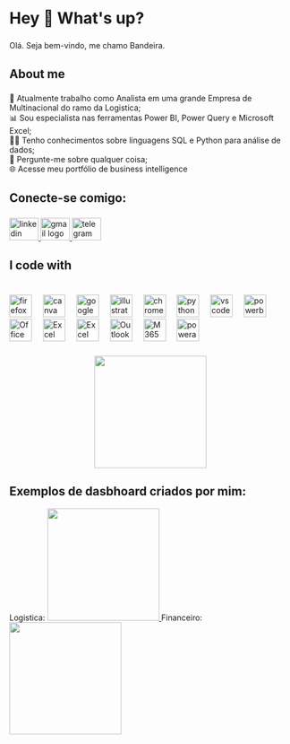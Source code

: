 <h1 align="left">Hey 👋 What's up?</h1>

###

<p align="left">Olá. Seja bem-vindo, me chamo Bandeira.</p>

###

<h2 align="left">About me</h2>

###

<p align="left">🏤 Atualmente trabalho como Analista  em uma grande Empresa de Multinacional do ramo da Logistica;<br>📊 Sou especialista nas ferramentas Power BI, Power Query e Microsoft Excel;<br>👨‍💻 Tenho conhecimentos sobre linguagens SQL e Python para análise de dados;<br>💬 Pergunte-me sobre qualquer coisa;<br>🌐 Acesse meu portfólio de business intelligence</p>

###

<h2 align="left">Conecte-se comigo:</h2>

###

<div align="left">
  <a href="https://www.linkedin.com/in/luis-bandeira-94439a124/" target="_blank">
    <img src="https://raw.githubusercontent.com/maurodesouza/profile-readme-generator/master/src/assets/icons/social/linkedin/default.svg" width="52" height="40" alt="linkedin logo"  />
  </a>
  <a href="mailto:gusband7@gmail.com" target="_blank">
    <img src="https://raw.githubusercontent.com/maurodesouza/profile-readme-generator/master/src/assets/icons/social/gmail/default.svg" width="52" height="40" alt="gmail logo"  />
  </a>
  <a href="https://t.me/bandeiraluis" target="_blank">
    <img src="https://raw.githubusercontent.com/maurodesouza/profile-readme-generator/master/src/assets/icons/social/telegram/default.svg" width="52" height="40" alt="telegram logo"  />
  </a>
</div>

###

<h2 align="left">I code with</h2>

###

<br clear="both">

<div align="left">
  <img src="https://cdn.jsdelivr.net/gh/devicons/devicon/icons/firefox/firefox-plain.svg" height="40" alt="firefox logo"  />
  <img width="12" />
  <img src="https://cdn.jsdelivr.net/gh/devicons/devicon/icons/canva/canva-original.svg" height="40" alt="canva logo"  />
  <img width="12" />
  <img src="https://cdn.jsdelivr.net/gh/devicons/devicon/icons/googlecloud/googlecloud-original.svg" height="40" alt="googlecloud logo"  />
  <img width="12" />
  <img src="https://cdn.jsdelivr.net/gh/devicons/devicon/icons/illustrator/illustrator-plain.svg" height="40" alt="illustrator logo"  />
  <img width="12" />
  <img src="https://cdn.jsdelivr.net/gh/devicons/devicon/icons/chrome/chrome-plain.svg" height="40" alt="chrome logo"  />
  <img width="12" />
  <img src="https://cdn.jsdelivr.net/gh/devicons/devicon/icons/python/python-original.svg" height="40" alt="python logo"  />
  <img width="12" />
  <img src="https://cdn.jsdelivr.net/gh/devicons/devicon/icons/vscode/vscode-original.svg" height="40" alt="vscode logo"  />
  <img width="12" />
  <img src="https://upload.wikimedia.org/wikipedia/commons/c/cf/New_Power_BI_Logo.svg" height="40" alt="powerbi logo"  />
  <img width="12" />
  <img src="https://upload.wikimedia.org/wikipedia/commons/0/0c/Microsoft_Office_logo_%282013%E2%80%932019%29.svg" height="40" alt="Office 365 logo"  />
  <img width="12" />
  <img src="https://upload.wikimedia.org/wikipedia/commons/3/34/Microsoft_Office_Excel_%282019%E2%80%93present%29.svg" height="40" alt="Excel logo"  />
  <img width="12" />
  <img src="https://upload.wikimedia.org/wikipedia/commons/c/c9/Microsoft_Office_Teams_%282018%E2%80%93present%29.svg" height="40" alt="Excel logo"  />
  <img width="12" />
  <img src="https://upload.wikimedia.org/wikipedia/commons/d/df/Microsoft_Office_Outlook_%282018%E2%80%93present%29.svg" height="40" alt="Outlook logo"  />
  <img width="12" />
  <img src="https://upload.wikimedia.org/wikipedia/commons/0/0e/Microsoft_365_%282022%29.svg" height="40" alt="M365 logo"  />
   <img width="12" />
  <img src="https://upload.wikimedia.org/wikipedia/commons/4/4d/Microsoft_Power_Automate.svg" height="40" alt="powerautomate logo"  />
  
</div>

###

<div align="center">
  <img height="200" src="https://i.giphy.com/media/v1.Y2lkPTc5MGI3NjExcHd3eGRicG83ajY1dzIyZmwybTl3Y2U0Z253dncxOTB2aWxraW5uaCZlcD12MV9pbnRlcm5hbF9naWZfYnlfaWQmY3Q9Zw/3oKIPEqDGUULpEU0aQ/giphy.gif"  />
</div>

###

<h2 align="left">Exemplos de dasbhoard criados por mim:</h2>
Logistica:
<a href="https://app.powerbi.com/view?r=eyJrIjoiZTYwYjRjNTAtMGI3OC00NzY4LWI5YTEtMzk1YTczZTRjZTkyIiwidCI6ImExYzFhYzZkLWVlYmQtNDBlOC05MTU1LThhMmIxNjIwYTEyMyJ9"> <img height="200"  src="https://nextexperience.com.br/wp-content/uploads/2024/06/logistica-inversa-freepik-05.jpg" /> </a>
Financeiro:
<a href="https://app.powerbi.com/view?r=eyJrIjoiZTU0NGViNTItYjNlMC00MjFiLWI3NmQtZTMyY2YzZWM0NzQxIiwidCI6ImExYzFhYzZkLWVlYmQtNDBlOC05MTU1LThhMmIxNjIwYTEyMyJ9"> <img height="200"  src="https://conube.com.br/blog/wp-content/uploads/2019/10/BPO-Financeiro_capa.jpg" /> </a>

###
